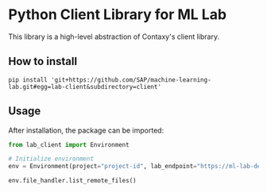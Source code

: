 # Python Client Library for ML Lab

This library is a high-level abstraction of Contaxy's client library.

## How to install

```shell
pip install 'git+https://github.com/SAP/machine-learning-lab.git#egg=lab-client&subdirectory=client'
```

## Usage

After installation, the package can be imported:

```python
from lab_client import Environment

# Initialize environment
env = Environment(project="project-id", lab_endpoint="https://ml-lab-deployment/api", lab_token="project-token")

env.file_handler.list_remote_files() 

```

